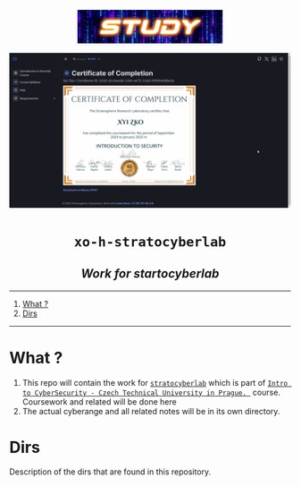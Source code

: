 
<p align="center"><a href="https://x.com/xyizko" target="_blank" rel="noopener noreferrer"><img src="https://raw.githubusercontent.com/xyizko/xo-tagz/refs/heads/main/gfx/s.png"></a></p>

[![](./gfx/c.jpg)](https://cybersecurity.bsy.fel.cvut.cz/certificates/2425-d1cbecdd-240c-ee72-12a5-09f4bb08be3a/)

<h1 align="center"><code>xo-h-stratocyberlab</code></h1>
<h2 align="center"><i>Work for startocyberlab</i></h2>

---

1. [What ?](#what-)
2. [Dirs](#dirs)

---

# What ?

1. This repo will contain the work for [`stratocyberlab`](https://github.com/stratosphereips/stratocyberlab) which is part of [`Intro to CyberSecurity - Czech Technical University in Prague. `](https://cybersecurity.bsy.fel.cvut.cz/) course. Coursework and related will be done here
2. The actual cyberange and all related notes will be in its own directory.

# Dirs

Description of the dirs that are found in this repository.
